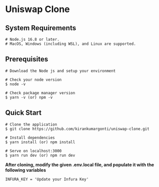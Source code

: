 # Uniswap Clone

## System Requirements

    # Node.js 16.8 or later.
    # MacOS, Windows (including WSL), and Linux are supported.

## Prerequisites

    # Download the Node js and setup your environment

    # Check your node version
    $ node -v

    # Check package manager version
    $ yarn -v (or) npm -v

## Quick Start

    # Clone the application
    $ git clone https://github.com/kirankumargonti/uniswap-clone.git

    # Install dependencies
    $ yarn install (or) npm install

    # Serve on localhost:3000
    $ yarn run dev (or) npm run dev

**After cloning, modify the given .env.local file, and populate it with the following variables**

    INFURA_KEY = 'Update your Infura Key'
